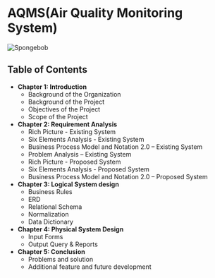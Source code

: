 
# AQMS(Air Quality Monitoring System)
![Spongebob](https://www.rpsgroup.com/media/2484/air-quality-1600x1000.jpg?anchor=center&mode=crop&width=1200&height=630&rnd=131915165990000000)

## Table of Contents
+ **Chapter 1: Introduction**
     +  Background of the Organization
     +  Background of the Project
     +  Objectives of the Project
     +  Scope of the Project
+ **Chapter 2: Requirement Analysis**
     +  Rich Picture - Existing System
     +  Six Elements Analysis - Existing System
     +  Business Process Model and Notation 2.0 – Existing System
     +  Problem Analysis – Existing System
     +  Rich Picture - Proposed System
     +  Six Elements Analysis - Proposed System
     +  Business Process Model and Notation 2.0 – Proposed System
+ **Chapter 3: Logical System design**
     +  Business Rules
     +  ERD
     +  Relational Schema
     +  Normalization
     +  Data Dictionary
+ **Chapter 4: Physical System Design**
    +  Input Forms
    +  Output Query & Reports
+ **Chapter 5: Conclusion**
    +  Problems and solution
    +  Additional feature and future development

